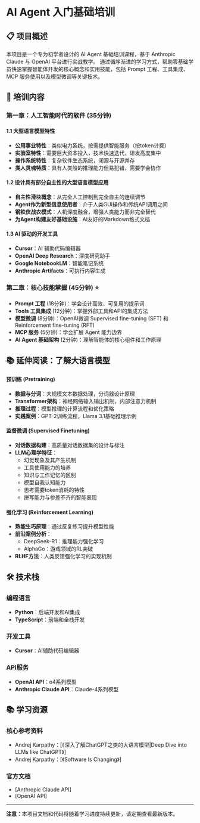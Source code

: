 # AI Agent 入门基础培训

## 📋 项目概述

本项目是一个专为初学者设计的 AI Agent 基础培训课程，基于 Anthropic Claude 与 OpenAI 平台进行实战教学。
通过循序渐进的学习方式，帮助零基础学员快速掌握智能体开发的核心概念和实用技能，包括 Prompt 工程、工具集成、MCP 服务使用以及模型微调等关键技术。

## 📖 培训内容

### 第一章：人工智能时代的软件 (35分钟)

#### 1.1 大型语言模型特性
- **公用事业特性**：类似电力系统，按需提供智能服务（按token计费）
- **实验室特性**：需要巨大资本投入，技术快速迭代，研发高度集中
- **操作系统特性**：复杂软件生态系统，闭源与开源并存
- **类人灵魂特质**：具有人类般的推理能力但易犯错，需要学会协作

#### 1.2 设计具有部分自主性的大型语言模型应用
- **自主性滑块概念**：从完全人工控制到完全自主的连续调节
- **Agent作为新型信息使用者**：介于人类GUI操作和传统API调用之间
- **钢铁侠战衣模式**：人机深度融合，增强人类能力而非完全替代
- **为Agent构建友好基础设施**：AI友好的Markdown格式文档

#### 1.3 AI 驱动的开发工具
- **Cursor**：AI 辅助代码编辑器
- **OpenAI Deep Research**：深度研究助手
- **Google NotebookLM**：智能笔记系统
- **Anthropic Artifacts**：可执行内容生成


### 第二章：核心技能掌握 (45分钟) ⭐

- **Prompt 工程** (18分钟)：学会设计高效、可复用的提示词
- **Tools 工具集成** (12分钟)：掌握外部工具和API的集成方法
- **模型微调** (8分钟)：OpenAI微调 Supervised fine-tuning (SFT) 和  Reinforcement fine-tuning (RFT)
- **MCP 服务** (5分钟)：学会扩展 Agent 能力边界
- **AI Agent 基础架构** (2分钟)：理解智能体的核心组件和工作原理

## 📚 延伸阅读：了解大语言模型

#### 预训练 (Pretraining)
- **数据与分词**：大规模文本数据处理，分词器设计原理
- **Transformer架构**：神经网络输入输出机制，内部注意力机制
- **推理过程**：模型推理的计算流程和优化策略
- **实践案例**：GPT-2训练流程，Llama 3.1基础推理示例

#### 监督微调 (Supervised Finetuning)
- **对话数据构建**：高质量对话数据集的设计与标注
- **LLM心理学特征**：
  - 幻觉现象及其产生机制
  - 工具使用能力的培养
  - 知识与工作记忆的区别
  - 模型自我认知能力
  - 思考需要token消耗的特性
  - 拼写能力与参差不齐的智能表现

#### 强化学习 (Reinforcement Learning)
- **熟能生巧原理**：通过反复练习提升模型性能
- **前沿案例分析**：
  - DeepSeek-R1：推理能力强化学习
  - AlphaGo：游戏领域的RL突破
- **RLHF方法**：人类反馈强化学习的实现机制

## 🛠️ 技术栈

### 编程语言
- **Python**：后端开发和AI集成
- **TypeScript**：前端和全栈开发

### 开发工具
- **Cursor**：AI辅助代码编辑器

### API服务
- **OpenAI API**：o4系列模型
- **Anthropic Claude API**：Claude-4系列模型

## 📚 学习资源

### 核心参考资料
- Andrej Karpathy：[《深入了解ChatGPT之类的大语言模型|Deep Dive into LLMs like ChatGPT》]
- Andrej Karpathy：[《Software Is Changing》]

### 官方文档
- [Anthropic Claude API]
- [OpenAI API]

---

**注意**：本项目文档和代码将随着学习进度持续更新，请定期查看最新版本。